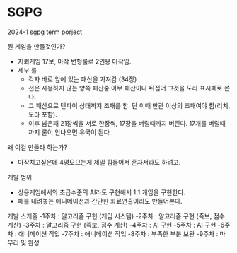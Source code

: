 # SGPG
2024-1 sgpg term porject

뭔 게임을 만들것인가?
  - 지뢰게임 17보, 마작 변형룰로 2인용 마작임.
  - 세부 룰
      - 각자 바로 앞에 있는 패산을 가져감 (34장)
      - 선은 사용하지 않는 양쪽 패산중 아무 패산이나 뒤집어 그것을 도라 표시패로 쓴다.
      - 그 패산으로 텐파이 상태까지 조패를 함. 단 이때 만관 이상의 조패여야 함(리치, 도라 포함).
      - 이후 남은패 21장씩을 서로 한장씩, 17장을 버릴때까지 버린다. 17개를 버릴때까지 론이 안나오면 유국이 된다.
   
왜 이걸 만들라 하는가?
  - 마작치고싶은데 4명모으는게 제일 힘들어서 혼자서라도 하려고.

개발 범위
  - 상용게임에서의 초급수준의 AI라도 구현해서 1:1 게임을 구현한다.
  - 패를 내려놓는 애니메이션과 간단한 화료연출이라도 만들어본다.
    
개발 스케줄
   -1주차 : 알고리즘 구현 (게임 시스템)
   -2주차 : 알고리즘 구현 (족보, 점수 계산)
   -3주차 : 알고리즘 구현 (족보, 점수 계산)
   -4주차 : AI 구현
   -5주차 : AI 구현
   -6주차 : 애니메이션 작업
   -7주차 : 애니메이션 작업
   -8주차 : 부족한 부분 보완
   -9주차 : 마무리 및 완성
